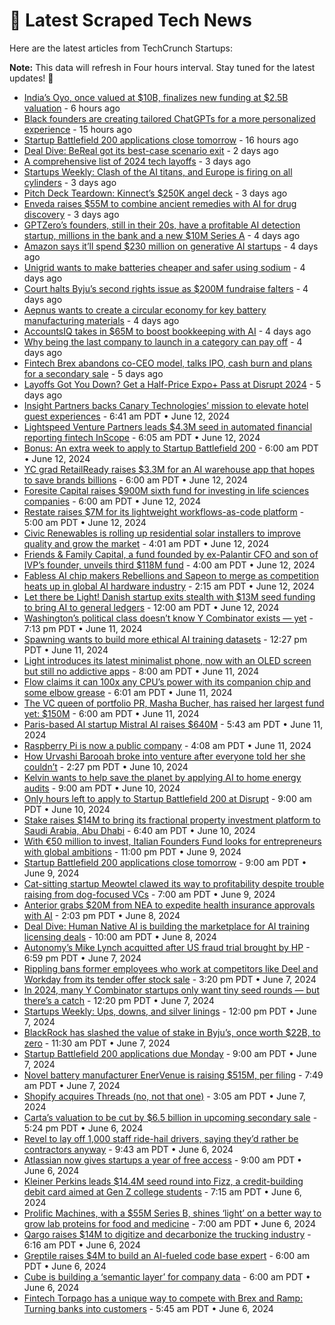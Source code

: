 
# 📰 Latest Scraped Tech News

Here are the latest articles from TechCrunch Startups:

**Note:** This data will refresh in Four hours interval. Stay tuned for the latest updates! 🔄
- [India’s Oyo, once valued at $10B, finalizes new funding at $2.5B valuation](https://techcrunch.com/2024/06/16/indias-oyo-once-valued-at-10b-finalizes-new-funding-at-2-5b-valuation/) - 6 hours ago
- [Black founders are creating tailored ChatGPTs for a more personalized experience](https://techcrunch.com/2024/06/16/black-founders-are-creating-tailored-chatgpts-for-a-more-personalized-experience/) - 15 hours ago
- [Startup Battlefield 200 applications close tomorrow](https://techcrunch.com/2024/06/16/startup-battlefield-200-applications-close-tomorrow-2/) - 16 hours ago
- [Deal Dive: BeReal got its best-case scenario exit](https://techcrunch.com/2024/06/15/deal-dive-bereal-got-its-best-case-scenario-exit/) - 2 days ago
- [A comprehensive list of 2024 tech layoffs](https://techcrunch.com/2024/06/14/tech-layoffs-2023-list/) - 3 days ago
- [Startups Weekly: Clash of the AI titans, and Europe is firing on all cylinders](https://techcrunch.com/2024/06/14/startups-weekly-clash-of-the-ai-titans-and-europe-is-firing-on-all-cylinders/) - 3 days ago
- [Pitch Deck Teardown: Kinnect’s $250K angel deck](https://techcrunch.com/2024/06/14/pitch-deck-teardown-kinnects-250k-angel-deck/) - 3 days ago
- [Enveda raises $55M to combine ancient remedies with AI for drug discovery](https://techcrunch.com/2024/06/14/enveda-raises-55m-to-combine-ancient-remedies-with-ai-for-drug-discovery/) - 3 days ago
- [GPTZero’s founders, still in their 20s, have a profitable AI detection startup, millions in the bank and a new $10M Series A](https://techcrunch.com/2024/06/13/gptzero-profitable-ai-detection-startup-10m-series-a/) - 4 days ago
- [Amazon says it’ll spend $230 million on generative AI startups](https://techcrunch.com/2024/06/13/amazon-says-itll-spend-230-million-on-generative-ai-startups/) - 4 days ago
- [Unigrid wants to make batteries cheaper and safer using sodium](https://techcrunch.com/2024/06/13/unigrid-wants-to-make-batteries-cheaper-and-safer-using-sodium/) - 4 days ago
- [Court halts Byju’s second rights issue as $200M fundraise falters](https://techcrunch.com/2024/06/13/court-halts-byjus-second-rights-issue-as-200m-fundraise-falters/) - 4 days ago
- [Aepnus wants to create a circular economy for key battery manufacturing materials](https://techcrunch.com/2024/06/13/aepnus-wants-to-create-a-circular-economy-for-key-battery-manufacturing-materials/) - 4 days ago
- [AccountsIQ takes in $65M to boost bookkeeping with AI](https://techcrunch.com/2024/06/12/accountsiq-takes-in-65m-to-boost-its-bookkeeping-tools-with-ai/) - 4 days ago
- [Why being the last company to launch in a category can pay off](https://techcrunch.com/2024/06/12/why-being-the-last-company-to-launch-in-a-category-can-pay-off/) - 4 days ago
- [Fintech Brex abandons co-CEO model, talks IPO, cash burn and plans for a secondary sale](https://techcrunch.com/2024/06/12/fintech-brex-abandons-co-ceo-model-talks-ipo-cash-burn-and-plans-for-a-secondary-sale/) - 5 days ago
- [Layoffs Got You Down? Get a Half-Price Expo+ Pass at Disrupt 2024](https://techcrunch.com/2024/06/12/layoffs-got-you-get-a-half-price-expo-pass-disrupt-2024/) - 5 days ago
- [Insight Partners backs Canary Technologies’ mission to elevate hotel guest experiences](https://techcrunch.com/2024/06/12/insight-partners-hotel-technology-canary-technologies/) - 6:41 am PDT • June 12, 2024
- [Lightspeed Venture Partners leads $4.3M seed in automated financial reporting fintech InScope](https://techcrunch.com/2024/06/12/sheel-mohnot-inscope-financial-reporting/) - 6:05 am PDT • June 12, 2024
- [Bonus: An extra week to apply to Startup Battlefield 200](https://techcrunch.com/2024/06/12/bonus-an-extra-week-to-apply-to-startup-battlefield-200/) - 6:00 am PDT • June 12, 2024
- [YC grad RetailReady raises $3.3M for an AI warehouse app that hopes to save brands billions](https://techcrunch.com/2024/06/12/yc-retailready-warehouse-shipping/) - 6:00 am PDT • June 12, 2024
- [Foresite Capital raises $900M sixth fund for investing in life sciences companies](https://techcrunch.com/2024/06/12/foresite-capital-raises-900m-sixth-fund-for-investing-in-healthcare-companies/) - 6:00 am PDT • June 12, 2024
- [Restate raises $7M for its lightweight workflows-as-code platform](https://techcrunch.com/2024/06/12/restate-raises-7m-for-its-lightweight-workflows-as-code-platform/) - 5:00 am PDT • June 12, 2024
- [Civic Renewables is rolling up residential solar installers to improve quality and grow the market](https://techcrunch.com/2024/06/12/civic-renewables-is-rolling-up-residential-solar-installers-to-improve-quality-and-grow-the-market/) - 4:01 am PDT • June 12, 2024
- [Friends & Family Capital, a fund founded by ex-Palantir CFO and son of IVP’s founder, unveils third $118M fund](https://techcrunch.com/2024/06/12/friends-family-capital-a-fund-founded-by-ex-palantir-cfo-and-son-of-ivps-founder-unveils-third-118m-fund/) - 4:00 am PDT • June 12, 2024
- [Fabless AI chip makers Rebellions and Sapeon to merge as competition heats up in global AI hardware industry](https://techcrunch.com/2024/06/12/fabless-ai-chip-makers-rebellions-and-sapeon-to-merge-as-competition-heats-up-in-global-ai-hardware-industry/) - 2:15 am PDT • June 12, 2024
- [Let there be Light! Danish startup exits stealth with $13M seed funding to bring AI to general ledgers](https://techcrunch.com/2024/06/12/let-there-be-light-danish-startup-exits-stealth-with-13m-seed-funding-to-bring-ai-to-general-ledgers/) - 12:00 am PDT • June 12, 2024
- [Washington’s political class doesn’t know Y Combinator exists — yet](https://techcrunch.com/2024/06/11/dcs-political-class-doesnt-know-y-combinator-exists-but-its-trying-to-change-that/) - 7:13 pm PDT • June 11, 2024
- [Spawning wants to build more ethical AI training datasets](https://techcrunch.com/2024/06/11/spawning-wants-to-build-more-ethical-ai-training-data-sets/) - 12:27 pm PDT • June 11, 2024
- [Light introduces its latest minimalist phone, now with an OLED screen but still no addictive apps](https://techcrunch.com/2024/06/11/light-introduces-its-latest-minimalist-phone-now-with-an-oled-screen-but-still-no-addictive-apps/) - 8:00 am PDT • June 11, 2024
- [Flow claims it can 100x any CPU’s power with its companion chip and some elbow grease](https://techcrunch.com/2024/06/11/flow-claims-it-can-100x-any-cpus-power-with-its-companion-chip-and-some-elbow-grease/) - 6:01 am PDT • June 11, 2024
- [The VC queen of portfolio PR, Masha Bucher, has raised her largest fund yet: $150M](https://techcrunch.com/2024/06/11/vc-queen-masha-bucher-largest-fund-150m/) - 6:00 am PDT • June 11, 2024
- [Paris-based AI startup Mistral AI raises $640M](https://techcrunch.com/2024/06/11/paris-based-ai-startup-mistral-ai-raises-640-million/) - 5:43 am PDT • June 11, 2024
- [Raspberry Pi is now a public company](https://techcrunch.com/2024/06/11/raspberry-pi-is-now-a-public-company-as-its-shares-pops-after-ipo-pricing/) - 4:08 am PDT • June 11, 2024
- [How Urvashi Barooah broke into venture after everyone told her she couldn’t](https://techcrunch.com/2024/06/10/how-urvashi-barooah-broke-into-venture-after-everyone-told-her-she-couldnt/) - 2:27 pm PDT • June 10, 2024
- [Kelvin wants to help save the planet by applying AI to home energy audits](https://techcrunch.com/2024/06/10/kelvin-wants-to-help-save-the-planet-by-applying-ai-to-home-energy-audits/) - 9:00 am PDT • June 10, 2024
- [Only hours left to apply to Startup Battlefield 200 at Disrupt](https://techcrunch.com/2024/06/10/only-hours-left-to-apply-to-startup-battlefield-200-at-disrupt/) - 9:00 am PDT • June 10, 2024
- [Stake raises $14M to bring its fractional property investment platform to Saudi Arabia, Abu Dhabi](https://techcrunch.com/2024/06/10/stake-raises-14m-to-bring-its-fractional-property-investment-platform-to-saudi-arabia-abu-dhabi/) - 6:40 am PDT • June 10, 2024
- [With €50 million to invest, Italian Founders Fund looks for entrepreneurs with global ambitions](https://techcrunch.com/2024/06/09/with-e50-million-to-invest-italian-founders-fund-looks-for-entrepreneurs-with-global-ambitions/) - 11:00 pm PDT • June 9, 2024
- [Startup Battlefield 200 applications close tomorrow](https://techcrunch.com/2024/06/09/startup-battlefield-200-applications-close-tomorrow/) - 9:00 am PDT • June 9, 2024
- [Cat-sitting startup Meowtel clawed its way to profitability despite trouble raising from dog-focused VCs](https://techcrunch.com/2024/06/09/cat-sitting-startup-meowtel-clawed-its-way-to-profitability-despite-trouble-raising-from-dog-focused-vcs/) - 7:00 am PDT • June 9, 2024
- [Anterior grabs $20M from NEA to expedite health insurance approvals with AI](https://techcrunch.com/2024/06/08/anterior-grabs-20m-from-nea-at-95m-valuation-to-expedite-health-insurance-approvals-with-ai/) - 2:03 pm PDT • June 8, 2024
- [Deal Dive: Human Native AI is building the marketplace for AI training licensing deals](https://techcrunch.com/2024/06/08/deal-dive-human-native-ai-is-building-the-marketplace-for-ai-training-licensing-deals/) - 10:00 am PDT • June 8, 2024
- [Autonomy’s Mike Lynch acquitted after US fraud trial brought by HP](https://techcrunch.com/2024/06/07/autonomys-mike-lynch-acquitted-after-us-fraud-trial-brought-by-hp/) - 6:59 pm PDT • June 7, 2024
- [Rippling bans former employees who work at competitors like Deel and Workday from its tender offer stock sale](https://techcrunch.com/2024/06/07/rippling-former-employees-competitors-deel-workday-tender-offer-stock-sale/) - 3:20 pm PDT • June 7, 2024
- [In 2024, many Y Combinator startups only want tiny seed rounds — but there’s a catch](https://techcrunch.com/2024/06/07/y-combinator-yc-startups-tiny-seed-rounds-vc-investors-not-interested/) - 12:20 pm PDT • June 7, 2024
- [Startups Weekly: Ups, downs, and silver linings](https://techcrunch.com/2024/06/07/startups-weekly-ups-downs-and-silver-linings/) - 12:00 pm PDT • June 7, 2024
- [BlackRock has slashed the value of stake in Byju’s, once worth $22B, to zero](https://techcrunch.com/2024/06/07/blackrock-has-slashed-the-value-of-stake-in-byjus-once-worth-22-billion-to-zero/) - 11:30 am PDT • June 7, 2024
- [Startup Battlefield 200 applications due Monday](https://techcrunch.com/2024/06/07/startup-battlefield-200-applications-due-monday/) - 9:00 am PDT • June 7, 2024
- [Novel battery manufacturer EnerVenue is raising $515M, per filing](https://techcrunch.com/2024/06/07/novel-battery-manufacturer-enervenue-is-raising-515m-per-filing/) - 7:49 am PDT • June 7, 2024
- [Shopify acquires Threads (no, not that one)](https://techcrunch.com/2024/06/07/shopify-acquires-threads-no-not-that-one/) - 3:05 am PDT • June 7, 2024
- [Carta’s valuation to be cut by $6.5 billion in upcoming secondary sale](https://techcrunch.com/2024/06/06/cartas-valuation-to-be-cut-by-billions-in-an-upcoming-secondary-sale/) - 5:24 pm PDT • June 6, 2024
- [Revel to lay off 1,000 staff ride-hail drivers, saying they’d rather be contractors anyway](https://techcrunch.com/2024/06/06/revels-latest-pivot-ditching-all-employee-ride-hail-in-favor-of-gig-worker-model/) - 9:43 am PDT • June 6, 2024
- [Atlassian now gives startups a year of free access](https://techcrunch.com/2024/06/06/atlassian-now-gives-startups-a-year-of-free-access/) - 9:00 am PDT • June 6, 2024
- [Kleiner Perkins leads $14.4M seed round into Fizz, a credit-building debit card aimed at Gen Z college students](https://techcrunch.com/2024/06/06/kleiner-perkins-leads-14-4m-seed-round-into-fizz-a-credit-building-debit-card-aimed-at-gen-z-college-students/) - 7:15 am PDT • June 6, 2024
- [Prolific Machines, with a $55M Series B, shines ‘light’ on a better way to grow lab proteins for food and medicine](https://techcrunch.com/2024/06/06/light-protein-prolific-machines-manufacturing/) - 7:00 am PDT • June 6, 2024
- [Qargo raises $14M to digitize and decarbonize the trucking industry](https://techcrunch.com/2024/06/06/qargo-raises-14m-to-digitize-and-decarbonize-the-trucking-industry/) - 6:16 am PDT • June 6, 2024
- [Greptile raises $4M to build an AI-fueled code base expert](https://techcrunch.com/2024/06/06/greptile-raises-4m-to-build-an-ai-code-base-expert/) - 6:00 am PDT • June 6, 2024
- [Cube is building a ‘semantic layer’ for company data](https://techcrunch.com/2024/06/06/cube-is-building-a-semantic-layer-for-company-data/) - 6:00 am PDT • June 6, 2024
- [Fintech Torpago has a unique way to compete with Brex and Ramp: Turning banks into customers](https://techcrunch.com/2024/06/06/banks-brex-ramp-torpago-fintech/) - 5:45 am PDT • June 6, 2024